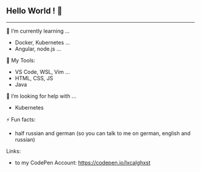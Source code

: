## Hello World ! 👋

---
🌱 I’m currently learning ...
  - Docker, Kubernetes ...
  - Angular, node.js ...
  
 :vhs: My Tools:
  - VS Code, WSL, Vim ...
  - HTML, CSS, JS 
  - Java
 
🤔 I’m looking for help with ...
  - Kubernetes

⚡ Fun facts:
  - half russian and german (so you can talk to me on german, english and russian)
  
 Links: 
  - to my CodePen Account: https://codepen.io/lxcalghxst

